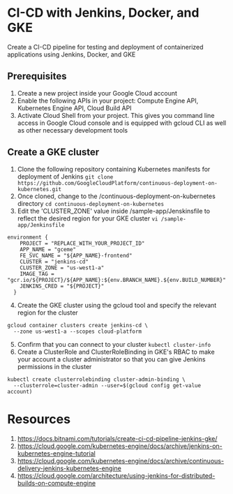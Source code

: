 # CI-CD with Jenkins, Docker, and GKE
Create a CI-CD pipeline for testing and deployment of containerized applications using Jenkins, Docker, and GKE

## Prerequisites
1. Create a new project inside your Google Cloud account
2. Enable the following APIs in your project: Compute Engine API, Kubernetes Engine API, Cloud Build API
3. Activate Cloud Shell from your project. This gives you command line access in Google Cloud console and is equipped with gcloud CLI as well as other necessary development tools

## Create a GKE cluster
1. Clone the following repository containing Kubernetes manifests for deployment of Jenkins
`git clone https://github.com/GoogleCloudPlatform/continuous-deployment-on-kubernetes.git`
2. Once cloned, change to the /continuous-deployment-on-kubernetes directory
`cd continuous-deployment-on-kubernetes`
3. Edit the 'CLUSTER_ZONE' value inside /sample-app/Jenskinsfile to reflect the desired region for your GKE cluster
`vi /sample-app/Jenkinsfile`
```
environment {
    PROJECT = "REPLACE_WITH_YOUR_PROJECT_ID"
    APP_NAME = "gceme"
    FE_SVC_NAME = "${APP_NAME}-frontend"
    CLUSTER = "jenkins-cd"
    CLUSTER_ZONE = "us-west1-a"
    IMAGE_TAG = "gcr.io/${PROJECT}/${APP_NAME}:${env.BRANCH_NAME}.${env.BUILD_NUMBER}"
    JENKINS_CRED = "${PROJECT}"
  }
```
4. Create the GKE cluster using the gcloud tool and specify the relevant region for the cluster
```
gcloud container clusters create jenkins-cd \
  --zone us-west1-a --scopes cloud-platform
```
5. Confirm that you can connect to your cluster
`kubectl cluster-info`
6. Create a ClusterRole and ClusterRoleBinding in GKE's RBAC to make your account a cluster administrator so that you can give Jenkins permissions in the cluster
```
kubectl create clusterrolebinding cluster-admin-binding \
  --clusterrole=cluster-admin --user=$(gcloud config get-value account)
```



# Resources
1. https://docs.bitnami.com/tutorials/create-ci-cd-pipeline-jenkins-gke/
2. https://cloud.google.com/kubernetes-engine/docs/archive/jenkins-on-kubernetes-engine-tutorial
3. https://cloud.google.com/kubernetes-engine/docs/archive/continuous-delivery-jenkins-kubernetes-engine
4. https://cloud.google.com/architecture/using-jenkins-for-distributed-builds-on-compute-engine
